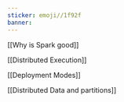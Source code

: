```yaml
---
sticker: emoji//1f92f
banner: 
---
```


[[Why is Spark good]]

[[Distributed Execution]]

[[Deployment Modes]]

[[Distributed Data and partitions]]



